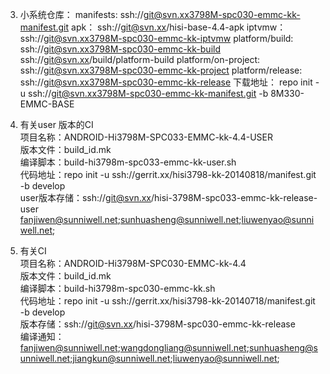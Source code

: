 



3. 小系统仓库：
manifests:
ssh://git@svn.xx3798M-spc030-emmc-kk-manifest.git
apk：
ssh://git@svn.xx/hisi-base-4.4-apk
iptvmw：
ssh://git@svn.xx3798M-spc030-emmc-kk-iptvmw
platform/build:
ssh://git@svn.xx3798M-spc030-emmc-kk-build
ssh://git@svn.xx/build/platform-build
platform/on-project:
ssh://git@svn.xx3798M-spc030-emmc-kk-project
platform/release:
ssh://git@svn.xx3798M-spc030-emmc-kk-release
下载地址：
repo init -u ssh://git@svn.xx3798M-spc030-emmc-kk-manifest.git  -b 8M330-EMMC-BASE

2. 有关user 版本的CI  
项目名称：ANDROID-Hi3798M-SPC033-EMMC-kk-4.4-USER  
版本文件：build_id.mk  
编译脚本：build-hi3798m-spc033-emmc-kk-user.sh  
代码地址：repo init -u ssh://gerrit.xx/hisi3798-kk-20140818/manifest.git -b develop  
user版本存储：ssh://git@svn.xx/hisi-3798M-spc033-emmc-kk-release-user  
fanjiwen@sunniwell.net;sunhuasheng@sunniwell.net;liuwenyao@sunniwell.net;  


1. 有关CI  
项目名称：ANDROID-Hi3798M-SPC030-EMMC-kk-4.4  
版本文件：build_id.mk  
编译脚本：build-hi3798m-spc030-emmc-kk.sh  
代码地址：repo init -u ssh://gerrit.xx/hisi3798-kk-20140718/manifest.git -b develop  
版本存储：ssh://git@svn.xx/hisi-3798M-spc030-emmc-kk-release  
编译通知：  
fanjiwen@sunniwell.net;wangdongliang@sunniwell.net;sunhuasheng@sunniwell.net;jiangkun@sunniwell.net;liuwenyao@sunniwell.net;  
